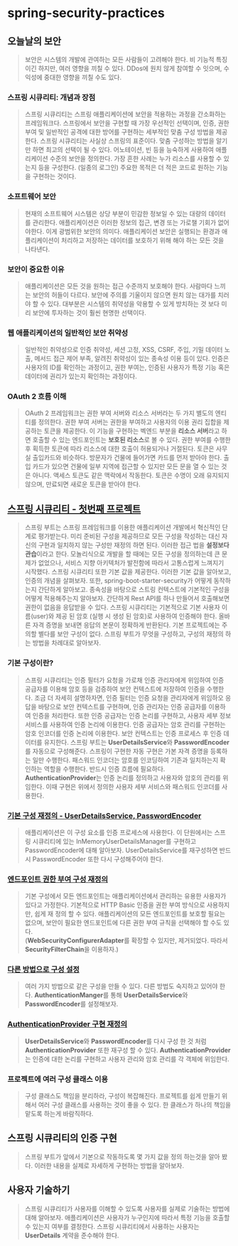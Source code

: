 # spring-security-practices

## 오늘날의 보안

> 보안은 시스템의 개발에 관여하는 모든 사람들이 고려해야 한다. 비 기능적 특징이긴 하지만, 여러 영향을 끼칠 수 있다. DDos에 원치 않게 참여할 수 잇으며, 수익성에 중대한 영향을 끼칠 수도 있다.

### 스프링 시큐리티: 개념과 장점

> 스프링 시큐리티는 스프링 애플리케이션에 보안을 적용하는 과정을 간소화하는 프레임워크다. 스프링에서 보안을 구현할 때 가장 우선적인 선택이며, 인증, 권한 부여 및 일반적인 공격에 대한 방어를 구현하는 세부적인 맞춤 구성 방법을 제공한다.
> 스프링 시큐리티는 사실상 스프링의 표준이다. 맞춤 구성하는 방법을 알기만 하면 최고의 선택이 될 수 있다. 어노테이션, 빈 등을 능숙하게 사용하여 애플리케이션 수준의 보안을 정의한다. 가장 흔한 사례는 누가 리소스를 사용할 수 있는지 등을 구성한다. (일종의 로그인)
> 주요한 목적은 더 적은 코드로 원하는 기능을 구현하는 것이다. 

### 소프트웨어 보안

> 현재의 소프트웨어 시스템은 상당 부분이 민감한 정보일 수 있는 대량의 데이터를 관리한다. 애플리케이션은 이러한 정보의 접근, 변경 또는 가로챌 기회가 없어야한다. 이게 광범위한 보안의 의미다.
> 애플리케이션 보안은 실행되는 환경과 애플리케이션이 처리하고 저장하는 데이터를 보호하기 위해 해야 하는 모든 것을 나타낸다.

### 보안이 중요한 이유

> 애플리케이션은 모든 것을 원하는 접근 수준까지 보호해야 한다. 사람마다 느끼는 보안의 허들이 다르다. 보안에 주의를 기울이지 않으면 원치 않는 대가를 치러야 할 수 있다. 대부분은 시스템의 취약성을 악용할 수 있게 방치하는 것 보다 미리 보안에 투자하는 것이 훨씬 현명한 선택이다.

### 웹 애플리케이션의 일반적인 보안 취약성

> 일반적인 취약성으로 인증 취약성, 세션 고정, XSS, CSRF, 주입, 기밀 데이터 노출, 메서드 접근 제어 부족, 알려진 취약성이 있는 종속성 이용 등이 있다. 인증은 사용자의 ID를 확인하는 과정이고, 권한 부여는, 인증된 사용자가 특정 기능 혹은 데이터에 권리가 있는지 
> 확인하는 과정이다.

### OAuth 2 흐름 이해

> OAuth 2 프레임워크는 권한 부여 서버와 리소스 서버라는 두 가지 별도의 엔티티를 정의한다. 권한 부여 서버는 권한을 부여하고 사용자의 이용 권리 집합을 제공하는 토큰을 제공한다. 이 기능을 구현하는 벡엔드 부분을 **리소스 서버**라고 하면 호출할 수 있는 엔드포인트는 
> **보호된 리소스**로 볼 수 있다. 권한 부여를 수행한 후 획득한 토큰에 따라 리소스에 대한 호출이 허용되거나 거절된다. 토큰은 사무실 출입카드와 비슷하다. 방문자가 건물에 들어가면 카드를 먼저 받아야 한다. 출입 카드가 있으면 건물에 일부 지역에 접근할 수 있지만 모든 
> 문을 열 수 있는 것은 아니다. 액세스 토큰도 같은 맥락에서 작동한다. 토큰은 수명이 오래 유지되지 않으며, 만료되면 새로운 토큰을 받아야 한다.

## [스프링 시큐리티 - 첫번째 프로젝트](first-project)

> 스프링 부트는 스프링 프레임워크를 이용한 애플리케이션 개발에서 혁신적인 단계로 평가받는다. 미리 준비된 구성을 제공하므로 모든 구성을 작성하는 대신 자신의 구현과 일치하지 않는 구성만 재정의 하면 된다. 
> 이러한 접근 법을 **설정보다 관습**이라고 한다. 모놀리식으로 개발을 할 때에는 모든 구성을 정의하는데 큰 문제가 없었으나, 서비스 지향 아키텍처가 발전함에 따라서 고통스럽게 느껴지기 시작했다. 스프링 시큐리티 또한 기본 값을 제공한다.
> 이러한 기본 값을 알아보고, 인증의 개념을 살펴보자. 또한, spring-boot-starter-security가 어떻게 동작하는지 간단하게 알아보고. 종속성을 바탕으로 스트링 컨텍스트에 기본적인 구성을 어떻게 적용해주는지 알아보자.
> 간단하게 Rest API를 하나 만들어서 호출해보면 권한이 없음을 응답받을 수 있다. 스프링 시큐리티는 기본적으로 기본 사용자 이름(user)와 제공 된 암호 (실행 시 생성 된 암호)로 사용하여 인증해야 한다.
> 올바른 자격 증명을 보내면 응답의 본문이 정확하게 반환된다. 기본 프로젝트에는 주의할 별다를 보안 구성이 없다. 스프링 부트가 무엇을 구성하고, 구성의 재정의 하는 방법을 차례대로 알아보자.

### 기본 구성이란?

> 스프링 시큐리티는 인증 필터가 요청을 가로채 인증 관리자에게 위임하여 인증 공급자를 이용해 암호 등을 검증하여 보안 컨텍스트에 저장하여 인증을 수행한다. 
> 조금 더 자세히 설명하자면, 인증 필터는 인증 요청을 관리자에게 위임하오 응답을 바탕으로 보안 컨텍스트를 구현하며, 인증 관리자는 인증 공급자를 이용하여 인증을 처리한다. 
> 또한 인증 공급자는 인증 논리를 구현하고, 사용자 세부 정보 서비스를 사용하여 인증 논리에 이용한다. 인증 공급자는 암호 관리를 구현하는 암호 인코더를 인증 논리에 이용한다. 
> 보안 컨텍스트는 인증 프로세스 후 인증 데이터를 유지한다. 스프링 부트는 **UserDetailsService**와 **PasswordEncoder**를 자동으로 구성해준다. 
> 스프링이 구현한 자동 구현은 가본 자격 증명을 등록하는 일만 수행한다. 패스워드 인코더는 암호를 인코딩하여 기존과 일치하는지 확인하는 역할을 수행한다. 반드시 인증 흐름에 필요하다.
> **AuthenticationProvider**는 인증 논리를 정의하고 사용자와 암호의 관리를 위임한다. 이때 구현은 위에서 정의한 사용자 세부 서비스와 패스워드 인코더를 사용한다.

### [기본 구성 재정의 - UserDetailsService, PasswordEncoder](first-project/src/main/kotlin/me/hanwook/security/firstproject/config/SecurityConfig.kt)

> 애플리케이션은 이 구성 요소를 인증 프로세스에 사용한다. 이 단원에서는 스프링 시큐리티에 있는 InMemoryUserDetailsManager를 구현하고 PasswordEncoder에 대해 알아보자.
> UserDetailsService를 재구성하면 반드시 PasswordEncoder 또한 다시 구성해주어야 한다.
 
### [엔드포인트 권한 부여 구성 재정의](first-project/src/main/kotlin/me/hanwook/security/firstproject/config/CustomSecurityFilterChainConfig.kt)

> 기본 구성에서 모든 엔드포인트는 애플리케이션에서 관리하는 유용한 사용자가 있다고 가정한다. 기본적으로 HTTP Basic 인증을 권한 부여 방식으로 사용하지만, 쉽게 재 정의 할 수 있다.
> 애플리케이션의 모든 엔드포인트를 보호할 필요는 없으며, 보안이 필요한 엔드포인트에 다른 권한 부여 규칙을 선택해야 할 수도 있다.  
> (**WebSecurityConfigurerAdapter**를 확장할 수 있지만, 제거되었다. 따라서 **SecurityFilterChain**을 이용하자.)

### [다른 방법으로 구성 설정](first-project/src/main/kotlin/me/hanwook/security/firstproject/config/OtherSecurityConfig.kt)

> 여러 가지 방법으로 같은 구성을 만들 수 있다. 다른 방법도 숙지하고 있어야 한다. **AuthenticationManger**를 통해 **UserDetailsService**와 **PasswordEncoder**를 설정해보자.

### [AuthenticationProvider 구현 재정의](first-project/src/main/kotlin/me/hanwook/security/firstproject/config/CustomAuthenticationProvider.kt)

> **UserDetailsService**와 **PasswordEncoder**를 다시 구성 한 것 처럼 **AuthenticationProvider** 또한 재구성 할 수 있다. 
> **AuthenticationProvider**는 인증에 대한 논리를 구현하고 사용자 관리와 암호 관리를 각 객체에 위임한다.

### 프로젝트에 여러 구성 클래스 이용

> 구성 클래스도 책임을 분리하라, 구성이 복잡해진다. 프로젝트를 쉽게 만들기 위해서 여러 구성 클래스를 사용하는 것이 좋을 수 있다. 한 클래스가 하나의 책임을 맡도록 하는게 바람직하다.


## 스프링 시큐리티의 인증 구현

> 스프링 부트가 앞에서 기본으로 작동하도록 몇 가지 값을 정의 하는것을 알아 봤다. 이러한 내용을 실제로 자세하게 구현하는 방법을 알아보자.

## 사용자 기술하기

> 스프링 시큐리티가 사용자를 이해할 수 있도록 사용자를 실제로 기술하는 방법에 대해 알아보자. 애플리케이션은 사용자가 누구인지에 따라서 특정 기능을 호출할 수 있는지 여부를 결정한다.
> 스프링 시큐리티에서 사용하는 사용자는 **UserDetails** 계약을 준수해야 한다.
